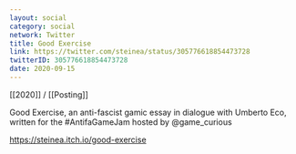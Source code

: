 ```yaml
---
layout: social
category: social
network: Twitter
title: Good Exercise
link: https://twitter.com/steinea/status/305776618854473728
twitterID: 305776618854473728
date: 2020-09-15
---
```


[[2020]] / [[Posting]]

Good Exercise, an anti-fascist gamic essay in dialogue with Umberto Eco, written for the #AntifaGameJam hosted by @game_curious

<https://steinea.itch.io/good-exercise>
